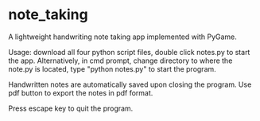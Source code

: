 # note_taking
A lightweight handwriting note taking app implemented with PyGame.

Usage: download all four python script files, double click notes.py to start the app. Alternatively, in cmd prompt, change directory to where the note.py is located, type "python notes.py" to start the program.

Handwritten notes are automatically saved upon closing the program. Use pdf button to export the notes in pdf format.

Press escape key to quit the program.
